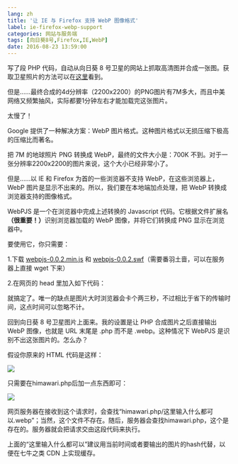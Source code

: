 ```yaml
---
lang: zh
title: '让 IE 与 Firefox 支持 WebP 图像格式'
label: ie-firefox-webp-support
categories: 网站与服务端
tags: [向日葵8号,Firefox,IE,WebP]
date: 2016-08-23 13:59:00
---
```

写了段 PHP 代码，自动从向日葵 8 号卫星的网站上抓取高清图并合成一张图。获取卫星照片的方法可以在[这里](//lantian.pub/article/modify-website/php-javascript-satellite-earth-picture.lantian)看到。

但是……最终合成的4d分辨率（2200x2200）的PNG图片有7M多大，而且中美网络又频繁抽风，实际都要1分钟左右才能加载完这张图片。

太慢了！

Google 提供了一种解决方案：WebP 图片格式。这种图片格式以无损压缩下极高的压缩比而著名。

把 7M 的地球照片 PNG 转换成 WebP，最终的文件大小是：700K 不到。对于一张分辨率2200x2200的图片来说，这个大小已经非常小了。

但是……以 IE 和 Firefox 为首的一些浏览器不支持 WebP，在这些浏览器上，WebP 图片是显示不出来的。所以，我们要在本地端加点处理，把 WebP 转换成浏览器支持的图像格式。

WebPJS 是一个在浏览器中完成上述转换的 Javascript 代码。它根据文件扩展名<b>（很重要！）</b>识别浏览器加载的 WebP 图像，并将它们转换成 PNG 显示在浏览器中。

要使用它，你只需要：

1.下载 [webpjs-0.0.2.min.js](http://webpjs.appspot.com/js/webpjs-0.0.2.min.js) 和 [webpjs-0.0.2.swf](http://webpjs.appspot.com/js/webpjs-0.0.2.swf)（需要番羽土啬，可以在服务器上直接 wget 下来）

2.在网页的 head 里加入如下代码：

<code><script>(function(){var WebP=new Image();WebP.onload=WebP.onerror=function(){
if(WebP.height!=2){var sc=document.createElement('script');sc.type='text/javascript';sc.async=true;
var s=document.getElementsByTagName('script')[0];sc.src='你放这段代码的地址/webpjs-0.0.2.min.js';s.parentNode.insertBefore(sc,s);}};
WebP.src='data:image/webp;base64,UklGRjoAAABXRUJQVlA4IC4AAACyAgCdASoCAAIALmk0mk0iIiIiIgBoSygABc6WWgAA/veff/0PP8bA//LwYAAA';})();</script></code>

就搞定了。唯一的缺点是图片大时浏览器会卡个两三秒，不过相比于省下的传输时间，这点时间可以忽略不计。

回到向日葵 8 号卫星图片上面来。我的设置是让 PHP 合成图片之后直接输出 WebP 图像，也就是 URL 末尾是 .php 而不是 .webp。这种情况下 WebPJS 是识别不出这张图片的。怎么办？

假设你原来的 HTML 代码是这样：

<code><img src="himawari.php"/></code>

只需要在himawari.php后加一点东西即可：

<code><img src="himawari.php/这里输入什么都可以.webp"/></code>

网页服务器在接收到这个请求时，会查找“himawari.php/这里输入什么都可以.webp”；当然，这个文件不存在。随后，服务器会查找himawari.php，这个是存在的。服务器就会把请求交由这段代码来执行。

上面的“这里输入什么都可以”建议用当前时间或者要输出的图片的hash代替，以便在七牛之类 CDN 上实现缓存。